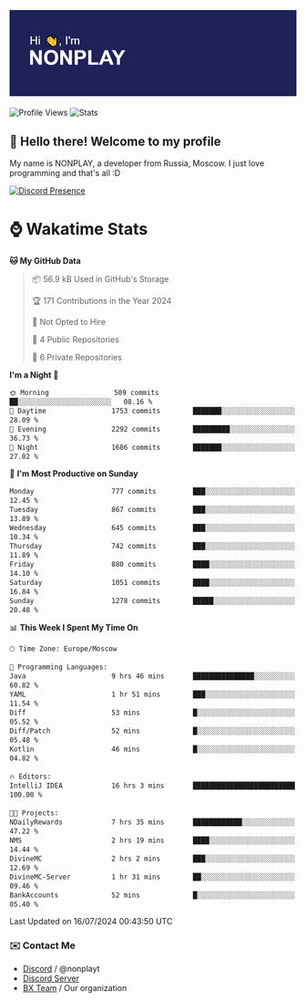 ![Discord Presence](./header.png)
<br></br>
![Profile Views](https://komarev.com/ghpvc/?username=NONPLAYT&color=blue&style=for-the-badge)
![Stats](https://img.shields.io/badge/0%25-OPTIMIZED-orange?style=for-the-badge)


## :wave: Hello there! Welcome to my profile

My name is NONPLAY, a developer from Russia, Moscow. I just love programming and that's all :D

[![Discord Presence](https://lanyard.cnrad.dev/api/597087584090587177?showDisplayName=true)](https://discord.com/users/597087584090587177) 

# ⌚ Wakatime Stats

<!--START_SECTION:waka-->
**🐱 My GitHub Data** 

> 📦 56.9 kB Used in GitHub's Storage 
 > 
> 🏆 171 Contributions in the Year 2024
 > 
> 🚫 Not Opted to Hire
 > 
> 📜 4 Public Repositories 
 > 
> 🔑 6 Private Repositories 
 > 
**I'm a Night 🦉** 

```text
🌞 Morning                509 commits         ██░░░░░░░░░░░░░░░░░░░░░░░   08.16 % 
🌆 Daytime                1753 commits        ███████░░░░░░░░░░░░░░░░░░   28.09 % 
🌃 Evening                2292 commits        █████████░░░░░░░░░░░░░░░░   36.73 % 
🌙 Night                  1686 commits        ███████░░░░░░░░░░░░░░░░░░   27.02 % 
```
📅 **I'm Most Productive on Sunday** 

```text
Monday                   777 commits         ███░░░░░░░░░░░░░░░░░░░░░░   12.45 % 
Tuesday                  867 commits         ███░░░░░░░░░░░░░░░░░░░░░░   13.89 % 
Wednesday                645 commits         ███░░░░░░░░░░░░░░░░░░░░░░   10.34 % 
Thursday                 742 commits         ███░░░░░░░░░░░░░░░░░░░░░░   11.89 % 
Friday                   880 commits         ████░░░░░░░░░░░░░░░░░░░░░   14.10 % 
Saturday                 1051 commits        ████░░░░░░░░░░░░░░░░░░░░░   16.84 % 
Sunday                   1278 commits        █████░░░░░░░░░░░░░░░░░░░░   20.48 % 
```


📊 **This Week I Spent My Time On** 

```text
🕑︎ Time Zone: Europe/Moscow

💬 Programming Languages: 
Java                     9 hrs 46 mins       ███████████████░░░░░░░░░░   60.82 % 
YAML                     1 hr 51 mins        ███░░░░░░░░░░░░░░░░░░░░░░   11.54 % 
Diff                     53 mins             █░░░░░░░░░░░░░░░░░░░░░░░░   05.52 % 
Diff/Patch               52 mins             █░░░░░░░░░░░░░░░░░░░░░░░░   05.48 % 
Kotlin                   46 mins             █░░░░░░░░░░░░░░░░░░░░░░░░   04.82 % 

🔥 Editors: 
IntelliJ IDEA            16 hrs 3 mins       █████████████████████████   100.00 % 

🐱‍💻 Projects: 
NDailyRewards            7 hrs 35 mins       ████████████░░░░░░░░░░░░░   47.22 % 
NMS                      2 hrs 19 mins       ████░░░░░░░░░░░░░░░░░░░░░   14.44 % 
DivineMC                 2 hrs 2 mins        ███░░░░░░░░░░░░░░░░░░░░░░   12.69 % 
DivineMC-Server          1 hr 31 mins        ██░░░░░░░░░░░░░░░░░░░░░░░   09.46 % 
BankAccounts             52 mins             █░░░░░░░░░░░░░░░░░░░░░░░░   05.40 % 
```


 Last Updated on 16/07/2024 00:43:50 UTC
<!--END_SECTION:waka-->

### ✉️ Contact Me

- [Discord](https://discord.com/users/597087584090587177) / @nonplayt
- [Discord Server](https://discord.gg/p7cxhw7E2M)
- [BX Team](https://github.com/BX-Team) / Our organization
